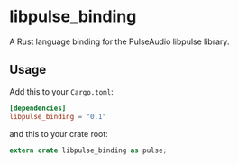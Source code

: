 libpulse_binding
================

A Rust language binding for the PulseAudio libpulse library.

## Usage

Add this to your `Cargo.toml`:

```toml
[dependencies]
libpulse_binding = "0.1"
```

and this to your crate root:

```rust
extern crate libpulse_binding as pulse;
```
